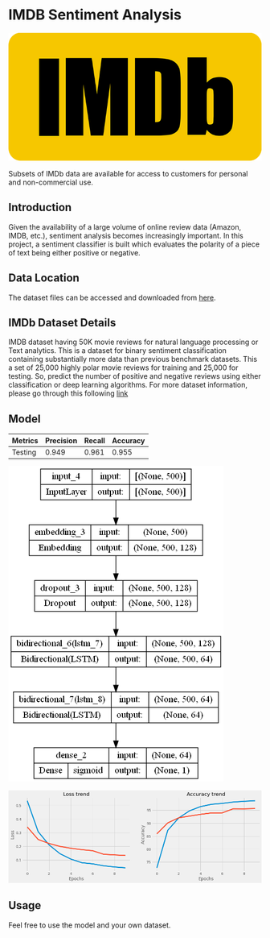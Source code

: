 # IMDB Sentiment Analysis

![logo](IMDB_Logo.png)

Subsets of IMDb data are available for access to customers for personal and non-commercial use.

## Introduction

Given the availability of a large volume of online review data (Amazon, IMDB, etc.), sentiment analysis becomes increasingly important. In this project, a sentiment classifier is built which evaluates the polarity of a piece of text being either positive or negative.

## Data Location

The dataset files can be accessed and downloaded from [here](https://www.kaggle.com/datasets/lakshmi25npathi/imdb-dataset-of-50k-movie-reviews/download).

## IMDb Dataset Details

IMDB dataset having 50K movie reviews for natural language processing or Text analytics.
This is a dataset for binary sentiment classification containing substantially more data than previous benchmark datasets. This a set of 25,000 highly polar movie reviews for training and 25,000 for testing. So, predict the number of positive and negative reviews using either classification or deep learning algorithms.
For more dataset information, please go through this following [link](http://ai.stanford.edu/~amaas/data/sentiment/)

## Model

|Metrics| Precision | Recall | Accuracy |
|-| - | -| - |
|Testing|0.949|0.961|0.955

![Alt text](model.png)

![Alt text](loss.png)

## Usage

Feel free to use the model and your own dataset.
